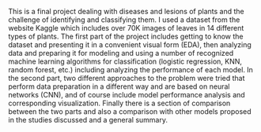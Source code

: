 This is a final project dealing with diseases and lesions of plants and the challenge of identifying and classifying them.
I used a dataset from the website Kaggle which includes over 70K images of leaves in 14 different types of plants.
The first part of the project includes getting to know the dataset and presenting it in a convenient visual form (EDA), then analyzing data and preparing it for modeling and using a number of recognized machine learning algorithms for classification (logistic regression, KNN, random forest, etc.) including analyzing the performance of each model.
In the second part, two different approaches to the problem were tried that perform data preparation in a different way and are based on neural networks (CNN), and of course include model performance analysis and corresponding visualization.
Finally there is a section of comparison between the two parts and also a comparison with other models proposed in the studies discussed and a general summary.
